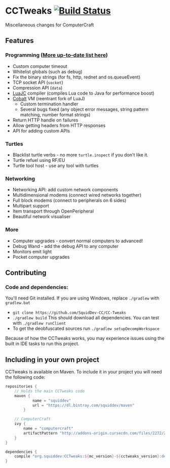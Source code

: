 # CCTweaks [![Build Status](https://travis-ci.org/SquidDev-CC/CCTweaks.svg?branch=minecraft-1.8.9)](https://travis-ci.org/SquidDev-CC/CCTweaks)
Miscellaneous changes for ComputerCraft

## Features

### Programming ([More up-to-date list here](https://github.com/SquidDev-CC/CCTweaks-Lua))
 - Custom computer timeout
 - Whitelist globals (such as debug)
 - Fix the binary strings (for fs, http, rednet and os.queueEvent)
 - TCP socket API (`socket`)
 - Compression API (`data`)
 - [LuaJC](https://github.com/SquidDev/luaj.luajc) compiler (compiles Lua code to Java for performance boost)
 - [Cobalt](https://github.com/SquidDev/Cobalt) VM (reentrant fork of LuaJ)
   - Custom termination handler
   - Several bugs fixed (any object error messages, string pattern matching, number format strings)
 - Return HTTP handle on failures
 - Allow getting headers from HTTP responses
 - API for adding custom APIs

### Turtles
 - Blacklist turtle verbs - no more `turtle.inspect` if you don't like it.
 - Turtle refuel using RF/EU
 - Turtle tool host - use any tool with turtles

### Networking
 - Networking API: add custom network components
 - Multidimensional modems (connect wired networks together)
 - Full block modems (connect to peripherals on 6 sides)
 - Multipart support
 - Item transport through OpenPeripheral
 - Beautiful network visualiser

### More
 - Computer upgrades - convert normal computers to advanced!
 - Debug Wand - add the debug API to any computer
 - Monitors emit light
 - Pocket computer upgrades
 
## Contributing
### Code and dependencies:
You'll need Git installed. If you are using Windows, replace `./gradlew` with `gradlew.bat`
 - `git clone https://github.com/SquidDev-CC/CC-Tweaks`
 - `./gradlew build` This should download all dependencies. You can test with `./gradlew runClient`
 - To get the deobfuscated sources run `./gradlew setupDecompWorkspace`

Because of how the CCTweaks works, you may experience issues using the built in IDE tasks to run this project.

## Including in your own project
CCTweaks is available on Maven. To include it in your project you will need the following code:

```groovy
repositories {
	// Holds the main CCTweaks code
	maven {
    		name = "squiddev"
    		url = "https://dl.bintray.com/squiddev/maven"
    	}

	// ComputerCraft
	ivy {
		name = "computercraft"
		artifactPattern "http://addons-origin.cursecdn.com/files/2272/212/[module][revision](.[ext])"
	}
}

dependencies {
	compile "org.squiddev:CCTweaks:${mc_version}-${cctweaks_version}:dev"
}
```
